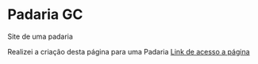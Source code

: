# Padaria GC
 Site de uma padaria

Realizei a criação desta página para uma Padaria
<a href="https://gustavohdmcarvalho.github.io/Padaria-GC/"> Link de acesso a página</a>